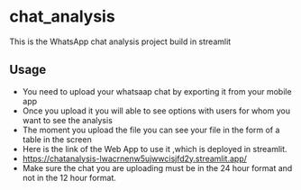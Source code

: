 # chat_analysis
This is the WhatsApp chat analysis project build in streamlit
## Usage
- You need to upload your whatsaap chat by exporting it from your mobile app
- Once you upload it you will able to see options with users for whom you want to see the analysis
- The moment you upload the file you can see your file in the form of a table in the screen
- Here is the link of the Web App to use it ,which is deployed in streamlit.
- https://chatanalysis-lwacrnenw5ujwwcisjfd2y.streamlit.app/
- Make sure the chat you are uploading must be in the 24 hour format and not in the 12 hour format.
